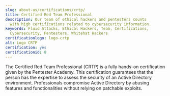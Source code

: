 ```yaml
---
slug: about-us/certifications/crtp/
title: Certified Red Team Professional
description: Our team of ethical hackers and pentesters counts
  with high certifications related to cybersecurity information.
keywords: Fluid Attacks, Ethical Hackers, Team, Certifications,
  Cybersecurity, Pentesters, Whitehat Hackers
certificationlogo: logo-crtp
alt: Logo CRTP
certification: yes
certificationid: 8
---
```


The Certified Red Team Professional (CRTP) is a fully hands-on
certification given by the Pentester Academy. This certification
guarantees that the person has the expertise to assess the security of
an Active Directory environment. Professionals compromise Active
Directory by abusing features and functionalities without relying on
patchable exploits.
